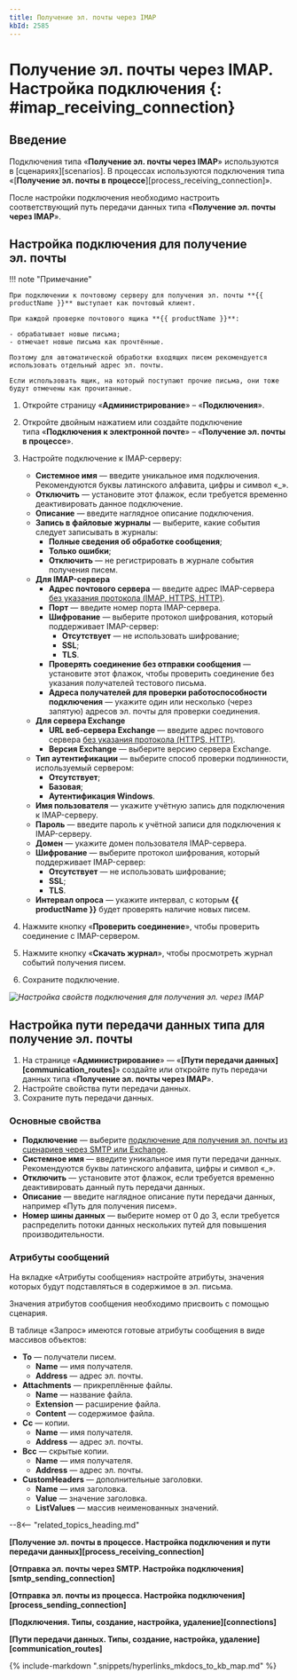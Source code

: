 ```yaml
---
title: Получение эл. почты через IMAP
kbId: 2585
---
```


# Получение эл. почты через IMAP. Настройка подключения {: #imap_receiving_connection}

## Введение

Подключения типа «**Получение эл. почты через IMAP**» используются в [сценариях][scenarios]. В процессах используются подключения типа «[**Получение эл. почты в процессе**][process_receiving_connection]».

После настройки подключения необходимо настроить соответствующий путь передачи данных типа «**Получение эл. почты через IMAP**».

## Настройка подключения для получение эл. почты

!!! note "Примечание"

    При подключении к почтовому серверу для получения эл. почты **{{ productName }}** выступает как почтовый клиент.

    При каждой проверке почтового ящика **{{ productName }}**:

    - обрабатывает новые письма;
    - отмечает новые письма как прочтённые.

    Поэтому для автоматической обработки входящих писем рекомендуется использовать отдельный адрес эл. почты.

    Если использовать ящик, на который поступают прочие письма, они тоже будут отмечены как прочитанные.

1. Откройте страницу «**Администрирование**» – «**Подключения**».
2. Откройте двойным нажатием или создайте подключение типа «**Подключения к электронной почте**» – «**Получение эл. почты в процессе**».
3. Настройте подключение к IMAP-серверу:

    - **Системное имя** — введите уникальное имя подключения. Рекомендуются буквы латинского алфавита, цифры и символ «_».
    - **Отключить** — установите этот флажок, если требуется временно деактивировать данное подключение.
    - **Описание** — введите наглядное описание подключения.
    - **Запись в файловые журналы** — выберите, какие события следует записывать в журналы:
        - **Полные сведения об обработке сообщения**;
        - **Только ошибки**;
        - **Отключить** — не регистрировать в журнале события получения писем.
    - **Для IMAP-сервера**
        - **Адрес почтового сервера** — введите адрес IMAP-сервера <u>без указания протокола (IMAP, HTTPS, HTTP)</u>.
        - **Порт** — введите номер порта IMAP-сервера.
        - **Шифрование** — выберите протокол шифрования, который поддерживает IMAP-сервер:
            - **Отсутствует** — не использовать шифрование;
            - **SSL**;
            - **TLS**.
        - **Проверять соединение без отправки сообщения** — установите этот флажок, чтобы проверить соединение без указания получателей тестового письма.
        - **Адреса получателей для проверки работоспособности подключения** — укажите один или несколько (через запятую) адресов эл. почты для проверки соединения.
    - **Для сервера Exchange**
        - **URL веб-сервера Exchange** — введите адрес почтового сервера <u>без указания протокола (HTTPS, HTTP)</u>.
        - **Версия Exchange** — выберите версию сервера Exchange.
    - **Тип аутентификации** — выберите способ проверки подлинности, используемый сервером:
        - **Отсутствует**;
        - **Базовая**;
        - **Аутентификация Windows**.
    - **Имя пользователя** — укажите учётную запись для подключения к IMAP-серверу.
    - **Пароль** — введите пароль к учётной записи для подключения к IMAP-серверу.
    - **Домен** — укажите домен пользователя IMAP-сервера.
    - **Шифрование** — выберите протокол шифрования, который поддерживает IMAP-сервер:
        - **Отсутствует** — не использовать шифрование;
        - **SSL**;
        - **TLS**.
    - **Интервал опроса** — укажите интервал, с которым **{{ productName }}** будет проверять наличие новых писем.

1. Нажмите кнопку «**Проверить соединение**», чтобы проверить соединение с IMAP-сервером.
2. Нажмите кнопку «**Скачать журнал**», чтобы просмотреть журнал событий получения писем.
3. Сохраните подключение.

_![Настройка свойств подключения для получения эл. через IMAP](imap_receiving_connection_properties_settings.png)_

## Настройка пути передачи данных типа для получение эл. почты

1. На странице «**Администрирование**» — «**[Пути передачи данных][communication_routes]**» создайте или откройте путь передачи данных типа «**Получение эл. почты через IMAP**».
2. Настройте свойства пути передачи данных.
3. Сохраните путь передачи данных.

### Основные свойства

- **Подключение** — выберите [подключение для получения эл. почты из сценариев через SMTP или Exchange](#).
- **Системное имя** — введите уникальное имя пути передачи данных. Рекомендуются буквы латинского алфавита, цифры и символ «_».
- **Отключить** — установите этот флажок, если требуется временно деактивировать данный путь передачи данных.
- **Описание** — введите наглядное описание пути передачи данных, например «Путь для получения писем».
- **Номер шины данных** — выберите номер от 0 до 3, если требуется распределить потоки данных нескольких путей для повышения производительности.

### Атрибуты сообщений

На вкладке «Атрибуты сообщения» настройте атрибуты, значения которых будут подставляться в содержимое в эл. письма.

Значения атрибутов сообщения необходимо присвоить с помощью сценария.

В таблице «Запрос» имеются готовые атрибуты сообщения в виде массивов объектов:

- **To** — получатели писем.
  - **Name** — имя получателя.
  - **Address** — адрес эл. почты.
- **Attachments** — прикреплённые файлы.
    - **Name** — название файла.
    - **Extension** — расширение файла.
    - **Content** — содержимое файла.
- **Cc** — копии.
    - **Name** — имя получателя.
    - **Address** — адрес эл. почты.
- **Bcc** — скрытые копии.
    - **Name** — имя получателя.
    - **Address** — адрес эл. почты.
- **CustomHeaders** — дополнительные заголовки.
    - **Name** — имя заголовка.
    - **Value** — значение заголовка.
    - **ListValues** — массив неименованных значений.

--8<-- "related_topics_heading.md"

**[Получение эл. почты в процессе. Настройка подключения и пути передачи данных][process_receiving_connection]**

**[Отправка эл. почты через SMTP. Настройка подключения][smtp_sending_connection]**

**[Отправка эл. почты из процесса. Настройка подключения][process_sending_connection]**

**[Подключения. Типы, создание, настройка, удаление][connections]**

**[Пути передачи данных. Типы, создание, настройка, удаление][communication_routes]**

{%
include-markdown ".snippets/hyperlinks_mkdocs_to_kb_map.md"
%}
